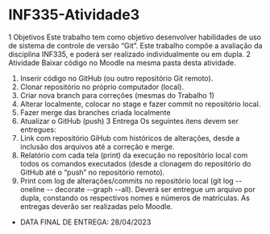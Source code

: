 # INF335-Atividade3

1 Objetivos
Este trabalho tem como objetivo desenvolver habilidades de uso de sistema de controle
de versão “Git”. Este trabalho compõe a avaliação da disciplina INF335, e poderá ser
realizado individualmente ou em dupla.
2 Atividade
Baixar código no Moodle na mesma pasta desta atividade.
1. Inserir código no GitHub (ou outro repositório Git remoto).
2. Clonar repositório no próprio computador (local).
3. Criar nova branch para correções (mesmas do Trabalho 1)
4. Alterar localmente, colocar no stage e fazer commit no repositório local.
5. Fazer merge das branches criada localmente
6. Atualizar o GitHub (push)
3 Entrega
Os seguintes itens devem ser entregues:
1. Link com repositório GiHub com históricos de alterações, desde a inclusão dos
arquivos até a correção e merge.
2. Relatório com cada tela (print) da execução no repositório local com todos os
comandos executados (desde a clonagem do repositório do GitHub até o “push”
no repositório remoto).
3. Print com log de alterações/commits no repositório local (git log --oneline --
decorate --graph --all).
Deverá ser entregue um arquivo por dupla, constando os respectivos nomes e números de
matrículas. As entregas deverão ser realizadas pelo Moodle.

- DATA FINAL DE ENTREGA: 28/04/2023
